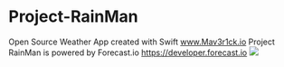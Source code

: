 # Project-RainMan
Open Source Weather App created with Swift
www.Mav3r1ck.io
Project RainMan is powered by Forecast.io
https://developer.forecast.io
![](http://s10.postimg.org/yxy033a6h/Project_Ran_Main_Background.png)

